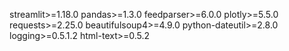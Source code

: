 streamlit>=1.18.0
pandas>=1.3.0
feedparser>=6.0.0
plotly>=5.5.0
requests>=2.25.0
beautifulsoup4>=4.9.0
python-dateutil>=2.8.0
logging>=0.5.1.2
html-text>=0.5.2
